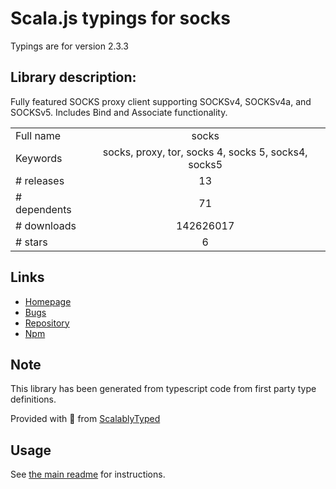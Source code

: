 
# Scala.js typings for socks

Typings are for version 2.3.3

## Library description:
Fully featured SOCKS proxy client supporting SOCKSv4, SOCKSv4a, and SOCKSv5. Includes Bind and Associate functionality.

|                    |                 |
| ------------------ | :-------------: |
| Full name          | socks |
| Keywords           | socks, proxy, tor, socks 4, socks 5, socks4, socks5 |
| # releases         | 13 |
| # dependents       | 71 |
| # downloads        | 142626017 |
| # stars            | 6 |

## Links
- [Homepage](https://github.com/JoshGlazebrook/socks/)
- [Bugs](https://github.com/JoshGlazebrook/socks/issues)
- [Repository](https://github.com/JoshGlazebrook/socks)
- [Npm](https://www.npmjs.com/package/socks)
    


## Note
This library has been generated from typescript code from first party type definitions.

Provided with :purple_heart: from [ScalablyTyped](https://github.com/oyvindberg/ScalablyTyped)

## Usage
See [the main readme](../../readme.md) for instructions.


